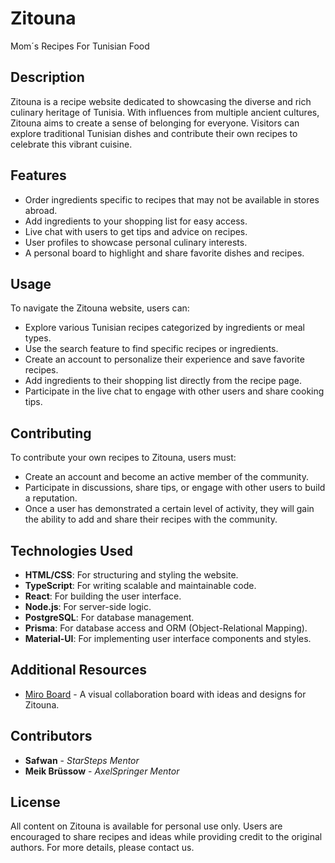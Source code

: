 
# Zitouna
Mom´s Recipes For Tunisian Food

## Description
Zitouna is a recipe website dedicated to showcasing the diverse and rich culinary heritage of Tunisia. With influences from multiple ancient cultures, Zitouna aims to create a sense of belonging for everyone. Visitors can explore traditional Tunisian dishes and contribute their own recipes to celebrate this vibrant cuisine.

## Features
- Order ingredients specific to recipes that may not be available in stores abroad.
- Add ingredients to your shopping list for easy access.
- Live chat with users to get tips and advice on recipes.
- User profiles to showcase personal culinary interests.
- A personal board to highlight and share favorite dishes and recipes.

## Usage
To navigate the Zitouna website, users can:
- Explore various Tunisian recipes categorized by ingredients or meal types.
- Use the search feature to find specific recipes or ingredients.
- Create an account to personalize their experience and save favorite recipes.
- Add ingredients to their shopping list directly from the recipe page.
- Participate in the live chat to engage with other users and share cooking tips.

## Contributing
To contribute your own recipes to Zitouna, users must:
- Create an account and become an active member of the community.
- Participate in discussions, share tips, or engage with other users to build a reputation.
- Once a user has demonstrated a certain level of activity, they will gain the ability to add and share their recipes with the community.

## Technologies Used
- **HTML/CSS**: For structuring and styling the website.
- **TypeScript**: For writing scalable and maintainable code.
- **React**: For building the user interface.
- **Node.js**: For server-side logic.
- **PostgreSQL**: For database management.
- **Prisma**: For database access and ORM (Object-Relational Mapping).
- **Material-UI**: For implementing user interface components and styles.

## Additional Resources
- [Miro Board](https://miro.com/app/board/uXjVLV8bSWM=/?share_link_id=380673131848) - A visual collaboration board with ideas and designs for Zitouna.

## Contributors
- **Safwan** - _StarSteps_ _Mentor_
- **Meik Brüssow** - _AxelSpringer_ _Mentor_

## License
All content on Zitouna is available for personal use only. Users are encouraged to share recipes and ideas while providing credit to the original authors. For more details, please contact us.
